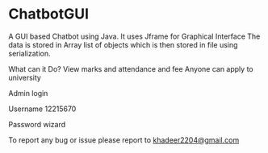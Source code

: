 # ChatbotGUI
A GUI based Chatbot using Java.
It uses Jframe for Graphical Interface
The data is stored in Array list of objects which is then stored in file using serialization.

What can it Do?
View marks and attendance and fee
Anyone can apply to university 



Admin login 

Username 12215670

Password wizard




To report any bug or issue please report to khadeer2204@gmail.com
